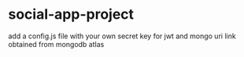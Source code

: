 # social-app-project
add a config.js file with your own secret key for jwt and mongo uri link obtained from mongodb atlas
